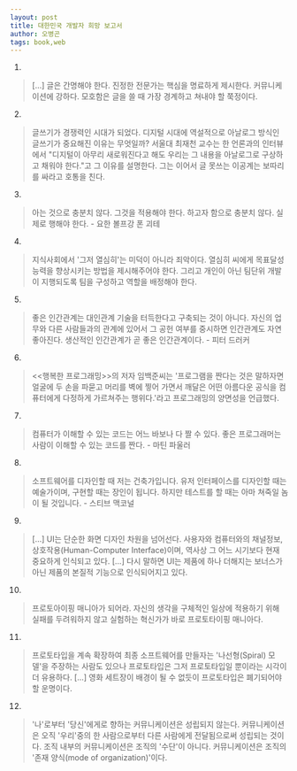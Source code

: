 ```yaml
---
layout: post
title: 대한민국 개발자 희망 보고서
author: 오병곤
tags: book,web
---
```


1. 
> [...] 글은 간명해야 한다. 진정한 전문가는 핵심을 명료하게 제시한다. 커뮤니케이션에 강하다. 모호함은 글을 쓸 때 가장 경계하고 쳐내야 할 쭉정이다.

2. 
> 글쓰기가 경쟁력인 시대가 되었다. 디지털 시대에 역설적으로 아날로그 방식인 글쓰기가 중요해진 이유는 무엇일까? 서울대 최재천 교수는 한 언론과의 인터뷰에서 "디지털이 아무리 새로워진다고 해도 우리는 그 내용을 아날로그로 구상하고 채워야 한다."고 그 이유를 설명한다. 그는 이어서 글 못쓰는 이공계는 보따리를 싸라고 호통을 친다.

3. 
> 아는 것으로 충분치 않다. 그것을 적용해야 한다. 하고자 함으로 충분치 않다. 실제로 행해야 한다. - 요한 볼프강 폰 괴테

4. 
> 지식사회에서 '그저 열심히'는 미덕이 아니라 죄악이다. 열심히 씨에게 목표달성 능력을 향상시키는 방법을 제시해주어야 한다. 그리고 개인이 아닌 팀단위 개발이 지행되도록 팀을 구성하고 역할을 배정해야 한다.

5. 
> 좋은 인간관계는 대인관계 기술을 터득한다고 구축되는 것이 아니다. 자신의 업무와 다른 사람들과의 관계에 있어서 그 공헌 여부를 중시하면 인간관계도 자연 좋아진다. 생산적인 인간관계가 곧 좋은 인간관계이다. - 피터 드러커

6. 
> <<행복한 프로그래밍>>의 저자 임백준씨는 '프로그램을 짠다는 것은 말하자면 얼굴에 두 손을 파묻고 머리를 벽에 찧어 가면서 깨달은 어떤 아름다운 공식을 컴퓨터에게 다정하게 가르쳐주는 행위다.'라고 프로그래밍의 양면성을 언급했다.

7. 
> 컴퓨터가 이해할 수 있는 코드는 어느 바보나 다 짤 수 있다. 좋은 프로그래머는 사람이 이해할 수 있는 코드를 짠다. - 마틴 파울러

8. 
> 소프트웨어를 디자인할 때 저는 건축가입니다. 유저 인터페이스를 디자인할 때는 예술가이며, 구현할 때는 장인이 됩니다. 하지만 테스트를 할 때는 아마 쳐죽일 놈이 될 것입니다. - 스티브 맥코널

9. 
> [...] UI는 단순한 화면 디자인 차원을 넘어선다. 사용자와 컴퓨터와의 채널정보, 상호작용(Human-Computer Interface)이며, 역사상 그 어느 시기보다 현재 중요하게 인식되고 있다. [...] 다시 말하면 UI는 제품에 하나 더해지는 보너스가 아닌 제품의 본질적 기능으로 인식되어지고 있다.

10. 
> 프로토아이핑 매니아가 되어라. 자신의 생각을 구체적인 일상에 적용하기 위해 실패를 두려워하지 않고 실험하는 혁신가가 바로 프로토타이핑 매니아다.

11. 
> 프로토타입을 계속 확장하여 최종 소프트웨어를 만들자는 '나선형(Spiral) 모델'을 주장하는 사람도 있으나 프로토타입은 그저 프로토타입일 뿐이라는 시각이 더 유용하다. [...] 영화 세트장이 배경이 될 수 없듯이 프로토타입은 폐기되어야 할 운명이다.

12. 
> '나'로부터 '당신'에게로 향하는 커뮤니케이션은 성립되지 않는다. 커뮤니케이션은 오직 '우리'중의 한 사람으로부터 다른 사람에게 전달됨으로써 성립되는 것이다. 조직 내부의 커뮤니케이션은 조직의 '수단'이 아니다. 커뮤니케이션은 조직의 '존재 양식(mode of organization)'이다.